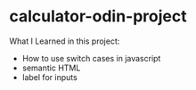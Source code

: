 # calculator-odin-project
<p>What I Learned in this project: </p>
<ul>
  <li>How to use switch cases in javascript</li>
  <li>semantic HTML</li>
  <li>label for inputs</li>
</ul>
